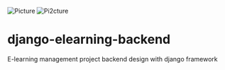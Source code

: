 ![Picture](https://user-images.githubusercontent.com/99483050/175699405-265bfd35-46cb-4d36-bf75-7e289d0e7134.png)
![Pi2cture](https://user-images.githubusercontent.com/99483050/175699407-d2e9e4e1-b5f5-4c5f-a8a9-f73372254275.png)
# django-elearning-backend
 E-learning management project backend design with django framework
